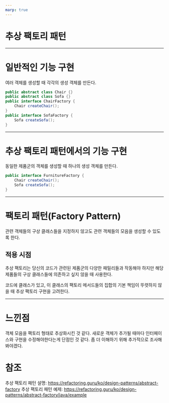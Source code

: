 ```yaml
---
marp: true
---
```


# 추상 팩토리 패턴

---

# 일반적인 기능 구현

여러 객체를 생성할 때 각각의 생성 객체를 만든다.

```java
public abstract class Chair {}
public abstract class Sofa {}
public interface ChairFactory {
    Chair createChair();
}
public interface SofaFactory {
    Sofa createSofa();
}

```

---

# 추상 팩토리 패턴에서의 기능 구현

동일한 제품군의 객체를 생성할 때 하나의 생성 객체를 만든다.

```java
public interface FurnitureFactory {
    Chair createChair();
    Sofa createSofa();
}


```

---

# 팩토리 패턴(Factory Pattern)

관련 객체들의 구상 클래스들을 지정하지 않고도 관련 객체들의 모음을 생성할 수 있도록 한다.

## 적용 시점

추상 팩토리는 당신의 코드가 관련된 제품군의 다양한 패밀리들과 작동해야 하지만 해당 제품들의 구상 클래스들에 의존하고 싶지 않을 때 사용한다.

코드에 클래스가 있고, 이 클래스의 팩토리 메서드들의 집합의 기본 책임이 뚜렷하지 않을 때 추상 팩토리 구현을 고려한다.

---

# 느낀점

객체 모음을 팩토리 형태로 추상화시킨 것 같다. 새로운 객체가 추가될 때마다 인터페이스와 구현을 수정해야한다는게 단점인 것 같다. 좀 더 이해하기 위해 추가적으로 조사해봐야겠다.

# 참조

추상 팩토리 패턴 설명: https://refactoring.guru/ko/design-patterns/abstract-factory
추상 팩토리 패턴 예제: https://refactoring.guru/ko/design-patterns/abstract-factory/java/example
